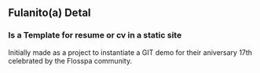 ## Fulanito(a) Detal 
### Is a Template for resume or cv in a static site 


Initially made as a project to instantiate a GIT demo for their aniversary 17th celebrated by the Flosspa community. 
